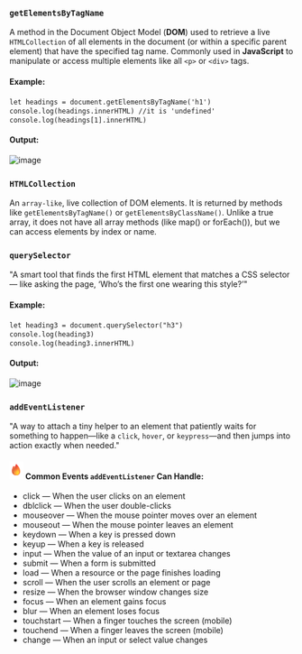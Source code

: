 ### `getElementsByTagName`
A method in the Document Object Model (**DOM**) used to retrieve a live `HTMLCollection` of all elements in the document (or within a specific parent element) that have the specified tag name. Commonly used in **JavaScript** to manipulate or access multiple elements like all `<p>` or `<div>` tags.
#### Example:
```
let headings = document.getElementsByTagName('h1')
console.log(headings.innerHTML) //it is 'undefined'
console.log(headings[1].innerHTML)
```
#### Output:
![image](https://github.com/user-attachments/assets/fa32ef65-7926-40e7-ac20-d29416bcd6b3)

### `HTMLCollection`
An `array-like`, live collection of DOM elements. It is returned by methods like `getElementsByTagName()` or `getElementsByClassName()`. Unlike a true array, it does not have all array methods (like map() or forEach()), but we can access elements by index or name.

### `querySelector`
"A smart tool that finds the first HTML element that matches a CSS selector — like asking the page, ‘Who’s the first one wearing this style?’"
#### Example:
```
let heading3 = document.querySelector("h3")
console.log(heading3)
console.log(heading3.innerHTML)
```
#### Output:
![image](https://github.com/user-attachments/assets/72a13d83-16fd-4b36-bcf6-9c0dfc43a97b)

### `addEventListener`
"A way to attach a tiny helper to an element that patiently waits for something to happen—like a `click`, `hover`, or `keypress`—and then jumps into action exactly when needed."
#### ![](https://github.com/RubiyaHud/JS-Delete-Review-DarkMode/blob/main/addEventListnerEvents.png) Common Events `addEventListener` Can Handle:
- click — When the user clicks on an element
- dblclick — When the user double-clicks
- mouseover — When the mouse pointer moves over an element
- mouseout — When the mouse pointer leaves an element
- keydown — When a key is pressed down
- keyup — When a key is released
- input — When the value of an input or textarea changes
- submit — When a form is submitted
- load — When a resource or the page finishes loading
- scroll — When the user scrolls an element or page
- resize — When the browser window changes size
- focus — When an element gains focus
- blur — When an element loses focus
- touchstart — When a finger touches the screen (mobile)
- touchend — When a finger leaves the screen (mobile)
- change — When an input or select value changes
  
